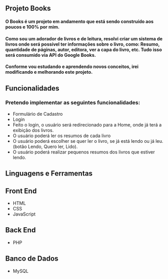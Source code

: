 ## Projeto Books

#### O Books é um projeto em andamento que está sendo construído aos poucos e 100% por mim. 
#### Como sou um adorador de livros e de leitura, resolvi criar um sistema de livros onde será possível ter informações sobre o livro, como: Resumo, quantidade de páginas, autor, editora, ver a capa do livro, etc. Tudo isso será consumido via API do Google Books.
#### Conforme vou estudando e aprendendo novos conceitos, irei modificando e melhorando este projeto. 


## Funcionalidades

### Pretendo implementar as seguintes funcionalidades:

* Formulário de Cadastro
* Login
* Feito o login, o usuário será redirecionado para a Home, onde já terá a exibição dos livros.
* O usuário poderá ler os resumos de cada livro
* O usuário poderá escolher se quer ler o livro, se já está lendo ou já leu. (botão Lendo, Quero ler, Lido).
* O usuário poderá realizar pequenos resumos dos livros que estiver lendo.


## Linguagens e Ferramentas

## Front End

* HTML
* CSS
* JavaScript

## Back End

* PHP 

## Banco de Dados

* MySQL
